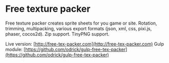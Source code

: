 # Free texture packer

Free texture packer creates sprite sheets for you game or site. Rotation, trimming, multipacking, various export formats (json, xml, css, pixi.js, phaser, cocos2d). Zip support. TinyPNG support.

Live version: [http://free-tex-packer.com](http://free-tex-packer.com)
Gulp module: [https://github.com/odrick/gulp-free-tex-packer](https://github.com/odrick/gulp-free-tex-packer)
